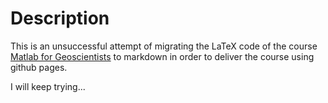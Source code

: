 # Description

This is an unsuccessful attempt of migrating the LaTeX code of the course [Matlab for Geoscientists](https://github.com/angelrodes/Matlab_for_Geoscientists) to markdown in order to deliver the course using github pages.

I will keep trying...

